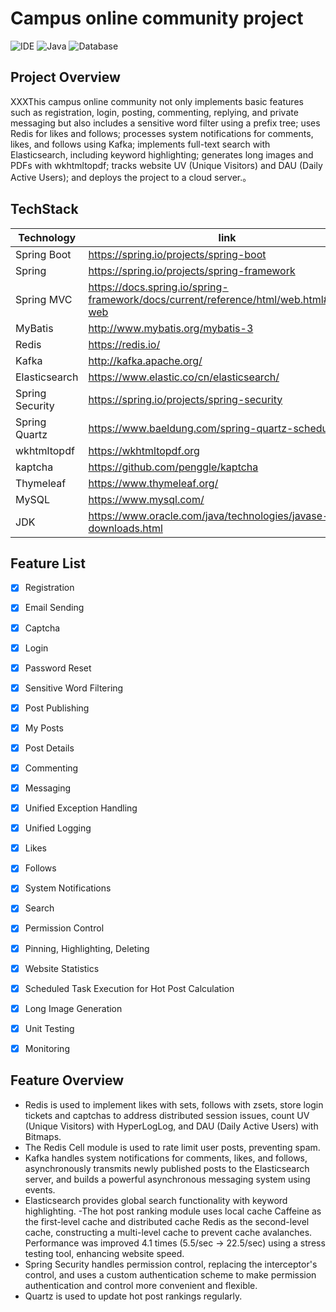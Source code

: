 # Campus online community project

![IDE](https://img.shields.io/badge/IDE-IntelliJ%20IDEA-brightgreen.svg) ![Java](https://img.shields.io/badge/Java-1.8-blue.svg) ![Database](https://img.shields.io/badge/Database-MySQL-lightgrey.svg)

## Project Overview

XXXThis campus online community not only implements basic features such as registration, login, posting, commenting, replying, and private messaging but also includes a sensitive word filter using a prefix tree; uses Redis for likes and follows; processes system notifications for comments, likes, and follows using Kafka; implements full-text search with Elasticsearch, including keyword highlighting; generates long images and PDFs with wkhtmltopdf; tracks website UV (Unique Visitors) and DAU (Daily Active Users); and deploys the project to a cloud server.。



## TechStack

| Technology            | link                                                         | version           |
| --------------- | ------------------------------------------------------------ | -------------- |
| Spring Boot     | https://spring.io/projects/spring-boot                       | 2.4.3          |
| Spring          | https://spring.io/projects/spring-framework                  | 5.3.4          |
| Spring MVC      | https://docs.spring.io/spring-framework/docs/current/reference/html/web.html#spring-web | 5.3.4          |
| MyBatis         | http://www.mybatis.org/mybatis-3                             | 3.5.1          |
| Redis           | https://redis.io/                                            | 5.0.3          |
| Kafka           | http://kafka.apache.org/                                     | 2.7.0          |
| Elasticsearch   | https://www.elastic.co/cn/elasticsearch/                     | 7.9.3          |
| Spring Security | https://spring.io/projects/spring-security                   | 5.4.5          |
| Spring Quartz   | https://www.baeldung.com/spring-quartz-schedule              | 2.3.2          |
| wkhtmltopdf     | https://wkhtmltopdf.org                                      | 0.12.6         |
| kaptcha         | https://github.com/penggle/kaptcha                           | 2.3.2          |
| Thymeleaf       | https://www.thymeleaf.org/                                   | 3.0.12.RELEASE |
| MySQL           | https://www.mysql.com/                                       | 5.7.17         |
| JDK             | https://www.oracle.com/java/technologies/javase-downloads.html | 1.8            |


## Feature List


- [x] Registration
- [x] Email Sending
- [x] Captcha
- [x] Login
- [x] Password Reset
- [x] Sensitive Word Filtering
- [x] Post Publishing
- [x] My Posts
- [x] Post Details
- [x] Commenting
- [x] Messaging
- [x] Unified Exception Handling
- [x] Unified Logging
- [x] Likes
- [x] Follows
- [x] System Notifications
- [x] Search
- [x] Permission Control
- [x] Pinning, Highlighting, Deleting
- [x] Website Statistics
- [x] Scheduled Task Execution for Hot Post Calculation
- [x] Long Image Generation
- [x] Unit Testing
- [x] Monitoring


## Feature Overview

- Redis is used to implement likes with sets, follows with zsets, store login tickets and captchas to address distributed session issues, count UV (Unique Visitors) with HyperLogLog, and DAU (Daily Active Users) with Bitmaps.
- The Redis Cell module is used to rate limit user posts, preventing spam.
- Kafka handles system notifications for comments, likes, and follows, asynchronously transmits newly published posts to the Elasticsearch server, and builds a powerful asynchronous messaging system using events.
- Elasticsearch provides global search functionality with keyword highlighting.
-The hot post ranking module uses local cache Caffeine as the first-level cache and distributed cache Redis as the second-level cache, constructing a multi-level cache to prevent cache avalanches. Performance was improved 4.1 times (5.5/sec -> 22.5/sec) using a stress testing tool, enhancing website speed.
- Spring Security handles permission control, replacing the interceptor's control, and uses a custom authentication scheme to make permission authentication and control more convenient and flexible.
- Quartz is used to update hot post rankings regularly.

